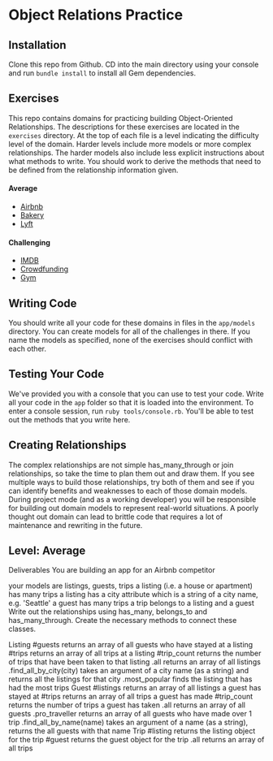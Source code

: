 # Object Relations Practice

## Installation

Clone this repo from Github. CD into the main directory using your console and
run `bundle install` to install all Gem dependencies.

## Exercises

This repo contains domains for practicing building Object-Oriented
Relationships. The descriptions for these exercises are located in the
`exercises` directory. At the top of each file is a level indicating  the difficulty level
of the domain. Harder levels include more models or more
complex relationships. The harder models also include less explicit instructions
about what methods to write. You should work to derive the methods that need to
be defined from the relationship information given.

#### Average

- [Airbnb](https://github.com/learn-co-curriculum/oo-relationships-practice/blob/master/exercises/airbnb.md)
- [Bakery](https://github.com/learn-co-curriculum/oo-relationships-practice/blob/master/exercises/bakery.md)
- [Lyft](https://github.com/learn-co-curriculum/oo-relationships-practice/blob/master/exercises/lyft.md)

#### Challenging

- [IMDB](https://github.com/learn-co-curriculum/oo-relationships-practice/blob/master/exercises/imdb.md)
- [Crowdfunding](https://github.com/learn-co-curriculum/oo-relationships-practice/blob/master/exercises/crowdfunding.md)
- [Gym](https://github.com/learn-co-curriculum/oo-relationships-practice/blob/master/exercises/gym.md)

## Writing Code

You should write all your code for these domains in files in the `app/models`
directory. You can create models for all of the challenges in there. If you name
the models as specified, none of the exercises should conflict with each other.

## Testing Your Code

We've provided you with a console that you can use to test your code. Write all
your code in the `app` folder so that it is loaded into the environment. To
enter a console session, run `ruby tools/console.rb`. You'll be able to test out
the methods that you write here.

## Creating Relationships

The complex relationships are not simple has_many_through or join relationships,
so take the time to plan them out and draw them. If you see multiple ways to
build those relationships, try both of them and see if you can identify benefits
and weaknesses to each of those domain models. During project mode (and as a
working developer) you will be responsible for building out domain models to
represent real-world situations. A poorly thought out domain can lead to brittle
code that requires a lot of maintenance and rewriting in the future.

## Level: Average
Deliverables
You are building an app for an Airbnb competitor

your models are listings, guests, trips
    a listing (i.e. a house or apartment) has many trips
        a listing has a city attribute which is a string of a city name, e.g. 'Seattle'
    a guest has many trips
    a trip belongs to a listing and a guest
    Write out the relationships using has_many, belongs_to and has_many_through. Create the necessary methods to connect these classes.

Listing
    #guests
        returns an array of all guests who have stayed at a listing
    #trips
        returns an array of all trips at a listing
    #trip_count
        returns the number of trips that have been taken to that listing
    .all
        returns an array of all listings
    .find_all_by_city(city)
        takes an argument of a city name (as a string) and returns all the listings for that city
    .most_popular
        finds the listing that has had the most trips 
Guest
    #listings
        returns an array of all listings a guest has stayed at
    #trips
        returns an array of all trips a guest has made
    #trip_count
        returns the number of trips a guest has taken
    .all
        returns an array of all guests
    .pro_traveller
        returns an array of all guests who have made over 1 trip
    .find_all_by_name(name)
        takes an argument of a name (as a string), returns the all guests with that name 
Trip
#listing
    returns the listing object for the trip
#guest
    returns the guest object for the trip
.all
returns an array of all trips